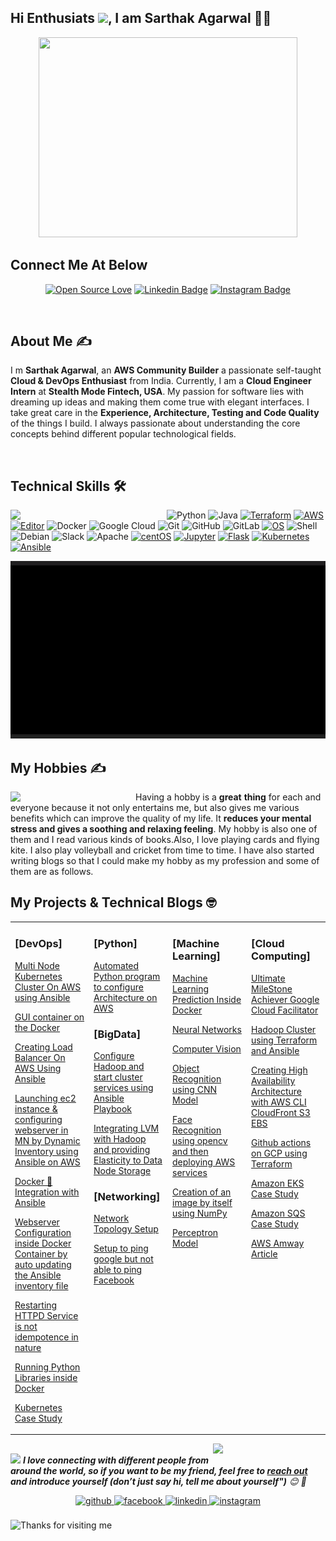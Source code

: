 ## Hi Enthusiats <img src="https://github.com/TheDudeThatCode/TheDudeThatCode/blob/master/Assets/Hi.gif" width="29px">, I am Sarthak Agarwal 👨‍🎓

<!--Header-->

<p align="center">
  <img src="https://img.etimg.com/thumb/msid-84146056,width-1200,height-900,imgsize-638053,resizemode-8,quality-100/20210706_developer-economy_01.jpg" width="414" height="320" />
</p>

## Connect Me At Below
  <!--social media icon-->
<div align="center">
 
 
 
 
[![Open Source Love](https://badges.frapsoft.com/os/v2/open-source.svg?v=103)](https://github.com/Sarthak-Agarwal1410)
[![Linkedin Badge](https://img.shields.io/badge/-Sarthak%20Agarwal-blue?style=social&logo=Linkedin&logoColor=blue&link=https://www.linkedin.com/in/sarthak-agarwal-0476331b1/)](https://www.linkedin.com/in/sarthak-agarwal-0476331b1/)
[![Instagram Badge](https://img.shields.io/badge/-Sarthak%20Agarwal-blue?style=social&logo=Instagram&link=https://www.instagram.com/sarthak_ag.1410/?hl=en/)](https://www.instagram.com/sarthak_ag.1410/?hl=en/) 



</div>  

</br>


<!--About Me-->
<div>
 <p>
 
</p>
  


## About Me ✍
 
 I m <b> Sarthak Agarwal</b>, an <b>AWS Community Builder</b> a passionate self-taught <b>Cloud & DevOps Enthusiast</b> from India. Currently, I am a  <b>Cloud Engineer Intern</b> at  <b>Stealth Mode Fintech, USA</b>. My passion for software lies with dreaming up ideas and making them come true with elegant interfaces. I take great care in the <b>Experience, Architecture, Testing and Code Quality</b> of the things I build. I always passionate about understanding the core concepts behind different popular technological fields. 


</div>
<br>
<!--technical skill-->

## Technical Skills 🛠 

<img align='left' src='https://media.giphy.com/media/SWoSkN6DxTszqIKEqv/giphy.gif' width='250"'>

![Python](https://img.shields.io/badge/-Python-black?style=flat-square&logo=Python)
![Java](https://img.shields.io/badge/-java-E34A86?style=flat-square&logo=java)
[![Terraform](https://img.shields.io/badge/Learning-Terraform-623ce4?style=flat-square&logo=terraform&logoColor=white)](https://www.terraform.io/)
[![AWS](https://img.shields.io/badge/Learning-AWS-FF9900?style=flat-square&logo=amazon-aws&logoColor=white)](https://github.com/br3ndonland/awsdev)
[![Editor](https://img.shields.io/badge/Editor-VSCode-blue?style=flat-square&logo=visual-studio-code&logoColor=white)](https://code.visualstudio.com/)
![Docker](https://img.shields.io/badge/-Docker-black?style=flat-square&logo=docker)
![Google Cloud](https://img.shields.io/badge/Google%20Cloud-black?style=flat-square&logo=google-cloud)
![Git](https://img.shields.io/badge/-Git-black?style=flat-square&logo=git)
![GitHub](https://img.shields.io/badge/-GitHub-181717?style=flat-square&logo=github)
![GitLab](https://img.shields.io/badge/-GitLab-FCA121?style=flat-square&logo=gitlab)
[![OS](https://img.shields.io/badge/OS-Linux-informational?style=flat-square&logo=linux&logoColor=white)](https://en.wikipedia.org/wiki/Linux)
 ![Shell](https://img.shields.io/badge/-Shell-blasck?style=plastic&logo=Shell)
 ![Debian](https://img.shields.io/badge/-Debian-A80030?style=flat-square&logo=Debian&logoColor=white)
 ![Slack](https://img.shields.io/badge/-Slack-E01563?style=flat-square&logo=Slack&logoColor=white)
 ![Apache](https://img.shields.io/badge/-Apache-D22128?style=flat-square&logo=Apache&logoColor=white)
 [![centOS](https://img.shields.io/badge/CentOS-7.0-blue?style=flat-square&logo=CentOS&logoColor=262577)](https://www.centos.org/)
 [![Jupyter](https://img.shields.io/badge/Jupyter%20Notebook-Jupyter-orange?style=for-the-badge&logo=Jupyter)](https://jupyter.org/try)
 [![Flask](https://img.shields.io/badge/-Flask-000000?style=flat-square&logo=Flask&logoColor=ffffff)](https://flask.palletsprojects.com/)
 [![Kubernetes](https://img.shields.io/badge/-Kubernetes-326CE5?style=flat-square&logo=Kubernetes&logoColor=ffffff)](https://kubernetes.io/)
 [![Ansible](https://img.shields.io/badge/-ansible-326CE5?style=flat-square&logo=ansible&logoColor=000000)](https://ansible.io/)

<p align="center">
  <img src="https://github.com/amit17133129/amit17133129/blob/main/MySkills.gif?raw=true"/>
</p>
 <!--My Hobbies-->
 
 

## My Hobbies ✍

<img align='left' src='https://octodex.github.com/images/hula_loop_octodex03.gif' width='200"'>
 
Having a hobby is a <b>great</b> <b>thing</b> for each and everyone because it not only entertains me,
but also gives me various benefits which can improve the quality of my life. It <b>reduces your mental stress and gives a soothing and relaxing feeling</b>. My hobby is also one of them and I read various kinds of books.Also, I love playing cards and flying kite. I also play volleyball and cricket from time to time. I have also started writing blogs so that I could make my hobby as my profession and some of them are as follows.
##
##
##

<!--BLOG Process-->
## My Projects & Technical Blogs 🤓

<table><tr><td valign="top" width="25%">

### [DevOps]
<!-- recent_releases starts -->

[Multi Node Kubernetes Cluster On AWS using Ansible](https://www.linkedin.com/posts/sarthak-agarwal-0476331b1_connetions-vimaldaga-righteducation-activity-6850406720590626816-MhGI)

[GUI container on the Docker](https://www.linkedin.com/posts/sarthak-agarwal-0476331b1_connetions-vimaldaga-righteducation-activity-6805471904711884801-m3LE)

[Creating Load Balancer On AWS Using Ansible](https://www.linkedin.com/posts/sarthak-agarwal-0476331b1_connetions-vimaldaga-righteducation-activity-6790688268057931776-6zWM)

[Launching ec2 instance & configuring webserver in MN by Dynamic Inventory using Ansible on AWS](https://www.linkedin.com/posts/sarthak-agarwal-0476331b1_connections-ansible-awsdevops-activity-6788200078134788096-F6Qb)

[Docker 🐳 Integration with Ansible](https://www.linkedin.com/posts/sarthak-agarwal-0476331b1_integration-of-docker-and-ansible-activity-6785885035280003072-68w9)

[Webserver Configuration inside Docker Container by auto updating the Ansible inventory file](https://www.linkedin.com/posts/sarthak-agarwal-0476331b1_connetions-vimaldaga-righteducation-activity-6789932452480733184-m66r)
  
[Restarting HTTPD Service is not idempotence in nature](https://www.linkedin.com/posts/sarthak-agarwal-0476331b1_connections-ansible-worldrecordholder-activity-6786732270830014464-UZMx)
  
[Running Python Libraries inside Docker](https://sarthakagarwal-9711.medium.com/firstly-we-launch-a-docker-container-centos-inside-our-base-operating-system-and-then-we-run-the-e9e6a2015769)
  
[Kubernetes Case Study](https://sarthakagarwal-9711.medium.com/kubernetes-and-its-case-study-with-spotify-5a1ed145487e)

</td><td valign="top" width="25%"> 
 
### [Python]
  
[Automated Python program to configure Architecture on AWS](https://sarthakagarwal-9711.medium.com/arth-task-8-e61ae5b03bde)
  
### [BigData]
<!-- recent_releases starts -->
 [Configure Hadoop and start cluster services using Ansible Playbook](https://www.linkedin.com/posts/sarthak-agarwal-0476331b1_connections-hadoop-ansible-activity-6786384833598775296-Kge1)
  
  [Integrating LVM with Hadoop and providing Elasticity to Data Node Storage](https://www.linkedin.com/posts/sarthak-agarwal-0476331b1_arth-task-71a-activity-6776908569607471104-e9OC)
 
### [Networking]
  
[Network Topology Setup](https://www.linkedin.com/posts/sarthak-agarwal-0476331b1_connections-vimaldaga-righteducation-activity-6788641109674344449-d7IM)
  
[Setup to ping google but not able to ping Facebook](https://www.linkedin.com/posts/sarthak-agarwal-0476331b1_folks-vimaldaga-righteducation-activity-6785651411897081856-78kj)
</td><td valign="top" width="25%"> 

### [Machine Learning]
<!-- blog starts -->

[Machine Learning Prediction Inside Docker](https://www.linkedin.com/posts/sarthak-agarwal-0476331b1_enthusiasts-docker-dockerhub-activity-6804512879157506048-Stae)

[Neural Networks ](https://sarthakagarwal-9711.medium.com/neural-networks-846883f249d1)

[Computer Vision](https://www.linkedin.com/posts/sarthak-agarwal-0476331b1_connetions-vimaldaga-righteducation-activity-6810986530300035072-4rNw)

[Object Recognition using CNN Model](https://github.com/Sarthak-Agarwal1410/Object_Recognition_using_CNN_Model.git)
  
[Face Recognition using opencv and then deploying AWS services](https://github.com/Sarthak-Agarwal1410/Face_Recognition_AWS_EC2_EBS.git)
  
[Creation of an image by itself using NumPy](https://github.com/Sarthak-Agarwal1410/Create-image-by-yourself-Using-Python-Code.git)
  
[Perceptron Model](https://github.com/Sarthak-Agarwal1410/Perceptron-Data-Learning.git)
  
</td><td valign="top" width="25%">

### [Cloud Computing]
<!-- tils starts -->
  
[Ultimate MileStone Achiever Google Cloud Facilitator](https://www.cloudskillsboost.google/public_profiles/f9a7e00c-4161-4e4e-ab72-edd790807729)
  
[Hadoop Cluster using Terraform and Ansible](https://github.com/Sarthak-Agarwal1410/Hadoop-Cluster-using-Terraform-and-ansible.git)
  
[Creating High Availability Architecture with AWS CLI CloudFront S3 EBS](https://sarthakagarwal-9711.medium.com/aws-cli-task-5c0011cf7236)

[Github actions on GCP using Terraform](https://github.com/Sarthak-Agarwal1410/github-actions-gcp-using-terraform.git) 

[Amazon EKS Case Study](https://sarthakagarwal-9711.medium.com/azure-kubernetes-dcb2d70980d4)
  
[Amazon SQS Case Study](https://sarthakagarwal-9711.medium.com/the-use-cases-solved-by-amazon-sqs-its-case-study-6322d048a062)
  
[AWS Amway Article](https://sarthakagarwal-9711.medium.com/amway-case-study-8f76c52c2819)
</td></tr></table> </b>

<!--footer-->

<img align='right' src="https://media.giphy.com/media/M9gbBd9nbDrOTu1Mqx/giphy.gif" width="180">

##
<img src="https://media.giphy.com/media/LnQjpWaON8nhr21vNW/giphy.gif" width="60"> <em><b>I love connecting with different people from around the world, so if you want to be my friend, feel free to [reach out](https://wa.me/+918630036581) and introduce yourself (don’t just say hi, tell me about yourself")</b> 😊 💜</em>


<div align="center">
<a href="https://github.com/Sarthak-Agarwal1410" target="_blank">
<img src=https://img.shields.io/badge/github-%2324292e.svg?&style=for-the-badge&logo=github&logoColor=white alt=github style="margin-bottom: 5px;" />
</a>
<a href="https://m.facebook.com/profile.php?lst=100051903403433%3A100051903403433%3A1605120679" target="_blank">
<img src=https://img.shields.io/badge/facebook-%232E87FB.svg?&style=for-the-badge&logo=facebook&logoColor=white alt=facebook style="margin-bottom: 5px;" />
</a>
<a href="https://www.linkedin.com/in/sarthak-agarwal-0476331b1/" target="_blank">
<img src=https://img.shields.io/badge/linkedin-%231E77B5.svg?&style=for-the-badge&logo=linkedin&logoColor=white alt=linkedin style="margin-bottom: 5px;" />
</a>
<a href="https://www.instagram.com/sarthak_ag.1410/?hl=en" target="_blank">
<img src=https://img.shields.io/badge/instagram-%23000000.svg?&style=for-the-badge&logo=instagram&logoColor=white alt=instagram style="margin-bottom: 5px;" />
</a>  



</div>  
  

<br/>  


   
<img height="120" alt="Thanks for visiting me" width="100%" src="https://raw.githubusercontent.com/BrunnerLivio/brunnerlivio/master/images/marquee.svg" />
